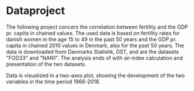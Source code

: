 # Dataproject

The following project concers the correlation between fertility and the GDP pr. capita in chained values. The used data is based on fertility rates for danish women in the age 15 to 49 in the past 50 years and the GDP pr. capita in chained 2010 values in Denmark, also for the past 50 years. The data is downloaded from Danmarks Statistik, DST, and are the datasets "FOD33" and "NAN1". The analysis ends of with an index calculation and presentation of the two datasets.

Data is visualized in a two-axes plot, showing the development of the two variables in the time period 1966-2018.
